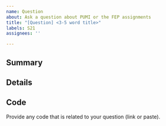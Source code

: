 ```yaml
---
name: Question
about: Ask a question about PUMI or the FEP assignments
title: "[Question] <3-5 word title>"
labels: S21
assignees: ''

---
```


<!-- Before creating a new issue please search for answers/info in the:
PUMI user guide: https://www.scorec.rpi.edu/pumi/PUMI.pdf
PUMI intro: https://scorec.rpi.edu/pumi/pumi_intro.pdf
PUMI repo issues: https://github.com/SCOREC/core/issues -->

## Summary

## Details

## Code 

Provide any code that is related to your question (link or paste).
